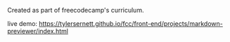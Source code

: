 Created as part of freecodecamp's curriculum.

live demo: https://tylersernett.github.io/fcc/front-end/projects/markdown-previewer/index.html